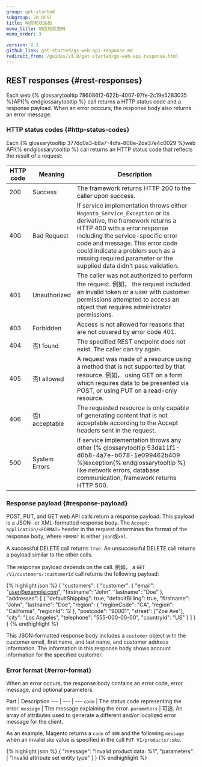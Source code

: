 ```yaml
---
group: get-started
subgroup: 20_REST
title: 响应和状态码
menu_title: 响应和状态码
menu_order: 3

version: 2.1
github_link: get-started/gs-web-api-response.md
redirect_from: /guides/v1.0/get-started/gs-web-api-response.html
---
```


## REST responses {#rest-responses}

Each web {% glossarytooltip 786086f2-622b-4007-97fe-2c19e5283035 %}API{% endglossarytooltip %} call returns a HTTP status code and a response payload. When an error occcurs, the response body also returns an error message.

### HTTP status codes {#http-status-codes}

Each {% glossarytooltip 377dc0a3-b8a7-4dfa-808e-2de37e4c0029 %}web API{% endglossarytooltip %} call returns an HTTP status code that reflects the result of a request:

HTTP code | Meaning | Description
--- | --- | ---
200 | Success | The framework returns HTTP 200 to the caller upon success.
400 | Bad Request | If service implementation throws either `Magento_Service_Exception` or its derivative, the framework returns a HTTP 400 with a error response including the service-specific error code and message. This error code could indicate a problem such as a missing required parameter or the supplied data didn't pass validation.
401 | Unauthorized | The caller was not authorized to perform the request. 例如， the request included an invalid token or a user with customer permissions attempted to access an object that requires administrator permissions.
403 | Forbidden | Access is not allowed for reasons that are not covered by error code 401.
404 | 否t found | The specified REST endpoint does not exist. The caller can try again.
405 | 否t allowed | A request was made of a resource using a method that is not supported by that resource. 例如， using GET on a form which requires data to be presented via POST, or using PUT on a read-only resource.
406 | 否t acceptable | The requested resource is only capable of generating content that is not acceptable according to the Accept headers sent in the request.
500 | System Errors | If service implementation throws any other {% glossarytooltip 53da11f1-d0b8-4a7e-b078-1e099462b409 %}exception{% endglossarytooltip %} like network errors, database communication, framework returns HTTP 500.


### Response payload {#response-payload}

POST, PUT, and GET web API calls return a response payload. This payload is a JSON- or XML-formatted response body. The `Accept: application/<FORMAT>` header in the request determines the format of the response body, where `FORMAT` is either `json`或`xml`.

A successful DELETE call returns `true`. An unsuccessful DELETE call returns a payload similar to the other calls.

The response payload depends on the call.
例如， a `GET /V1/customers/:customerId` call returns the following payload:

{% highlight json %}
{
    "customers": {
        "customer": {
            "email": "user@example.com",
            "firstname": "John",
            "lastname": "Doe"
        },
        "addresses": [
            {
                "defaultShipping": true,
                "defaultBilling": true,
                "firstname": "John",
                "lastname": "Doe",
                "region": {
                    "regionCode": "CA",
                    "region": "California",
                    "regionId": 12
                },
                "postcode": "90001",
                "street": ["Zoe Ave"],
                "city": "Los Angeles",
                "telephone": "555-000-00-00",
                "countryId": "US"
            }
        ]
    }
}
{% endhighlight %}

This JSON-formatted response body includes a `customer` object with the customer email, first name, and last name, and customer address information. The information in this response body shows account information for the specified customer.

### Error format {#error-format}
When an error occurs, the response body contains an error code, error message, and optional parameters.

Part | Description
--- | --- | ---
`code` | The status code representing the error.
`message` | The message explaining the error.
`parameters` | 可选. An array of attributes used to generate a different and/or localized error message for the client.

As an example, Magento returns a `code` of `400` and the following `message` when an invalid `sku` value is specified in the call `PUT V1/products/:sku`.

{% highlight json %}
{
  "message": "Invalid product data: %1",
  "parameters": [
    "Invalid attribute set entity type"
  ]
}
{% endhighlight %}
